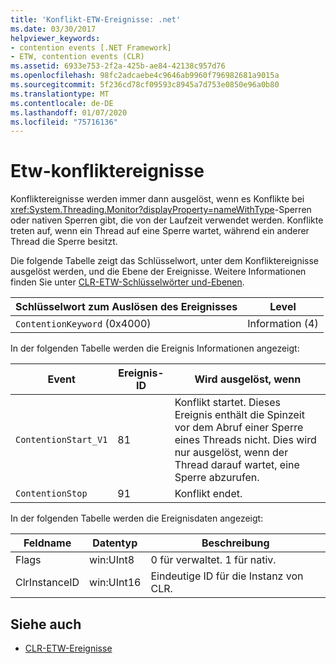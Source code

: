 ```yaml
---
title: 'Konflikt-ETW-Ereignisse: .net'
ms.date: 03/30/2017
helpviewer_keywords:
- contention events [.NET Framework]
- ETW, contention events (CLR)
ms.assetid: 6933e753-2f2a-425b-ae84-42138c957d76
ms.openlocfilehash: 98fc2adcaebe4c9646ab9960f796982681a9015a
ms.sourcegitcommit: 5f236cd78cf09593c8945a7d753e0850e96a0b80
ms.translationtype: MT
ms.contentlocale: de-DE
ms.lasthandoff: 01/07/2020
ms.locfileid: "75716136"
---
```

# <a name="contention-etw-events"></a>Etw-konfliktereignisse

Konfliktereignisse werden immer dann ausgelöst, wenn es Konflikte bei <xref:System.Threading.Monitor?displayProperty=nameWithType>-Sperren oder nativen Sperren gibt, die von der Laufzeit verwendet werden. Konflikte treten auf, wenn ein Thread auf eine Sperre wartet, während ein anderer Thread die Sperre besitzt.

Die folgende Tabelle zeigt das Schlüsselwort, unter dem Konfliktereignisse ausgelöst werden, und die Ebene der Ereignisse. Weitere Informationen finden Sie unter [CLR-ETW-Schlüsselwörter und-Ebenen](clr-etw-keywords-and-levels.md).

|Schlüsselwort zum Auslösen des Ereignisses|Level|
|-----------------------------------|-----------|
|`ContentionKeyword` (0x4000)|Information (4)|

In der folgenden Tabelle werden die Ereignis Informationen angezeigt:

|Event|Ereignis-ID|Wird ausgelöst, wenn|
|-----------|--------------|-----------------|
|`ContentionStart_V1`|81|Konflikt startet. Dieses Ereignis enthält die Spinzeit vor dem Abruf einer Sperre eines Threads nicht. Dies wird nur ausgelöst, wenn der Thread darauf wartet, eine Sperre abzurufen.|
|`ContentionStop`|91|Konflikt endet.|

In der folgenden Tabelle werden die Ereignisdaten angezeigt:

|Feldname|Datentyp|Beschreibung|
|----------------|---------------|-----------------|
|Flags|win:UInt8|0 für verwaltet. 1 für nativ.|
|ClrInstanceID|win:UInt16|Eindeutige ID für die Instanz von CLR.|

## <a name="see-also"></a>Siehe auch

- [CLR-ETW-Ereignisse](clr-etw-events.md)
